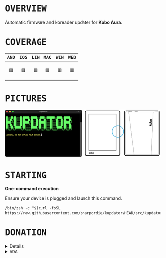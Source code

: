 # <samp>OVERVIEW</samp>

Automatic firmware and koreader updater for **Kobo Aura**.

# <samp>COVERAGE</samp>

| <samp>AND</samp> | <samp>IOS</samp> | <samp>LIN</samp> | <samp>MAC</samp> | <samp>WIN</samp> | <samp>WEB</samp> |
| :-: | :-: | :-: | :-: | :-: | :-: |
| <br>🟥<br><br> | <br>🟥<br><br> | <br>🟩<br><br> | <br>🟩<br><br> | <br>🟥<br><br> | <br>🟥<br><br> |

# <samp>PICTURES</samp>

<img src="assets/img1.png" width="49.25%"/><img src="assets/img0.png" width="1.5%"/><img src="assets/img2.png" width="49.25%"/>

# <samp>STARTING</samp>

**One-command execution**

Ensure your device is plugged and launch this command.

```shell
/bin/zsh -c "$(curl -fsSL https://raw.githubusercontent.com/sharpordie/kupdator/HEAD/src/kupdator.sh)"
```

# <samp>DONATION</samp>

<details>
  <h2><summary><samp>BTC</samp></summary></h2>
  <pre>bc1qwy5uxjlmdmaps9yuumug779srt3g52mynzarzy</pre>
</details>

<details>
  <summary><samp>ADA</samp></summary>
  <pre>addr1q9ughc447axdcgs7905jlmty3s2gfespfth7gq8y42glz8mc303tta6vms3pu2lf9lkkfrq5snnqzjh0usqwf2537y0s3egx75</pre>
</details>

<!--

<samp>ADA</samp> | ```addr1q9ughc447axdcgs7905jlmty3s2gfespfth7gq8y42glz8mc303tta6vms3pu2lf9lkkfrq5snnqzjh0usqwf2537y0s3egx75```

| <samp>CUR</samp> | <samp>ADDRESS</samp> |
| :-- | :-- |
| <samp>BTC</samp> | ```bc1qwy5uxjlmdmaps9yuumug779srt3g52mynzarzy``` |
| <samp>ETH</samp> | ```0xb896291B6755456617f261a041222298e290115f``` |
| <samp>ADA</samp> | ```addr1q9ughc447axdcgs7905jlmty3s2gfespfth7gq8y42glz8mc303tta6vms3pu2lf9lkkfrq5snnqzjh0usqwf2537y0s3egx75``` |
| <samp>XMR</samp> | ```45sfE7kS6uB8fKjMnSbddvHZoCKDPoaJLjDUzrgiALa2ZR2rJwmZQRb4y4o29ZYosdjRoPVcu6xH6YzoA3Pd69wPJ41TAmP``` |



## <samp>BTC</samp>

```txt
bc1qwy5uxjlmdmaps9yuumug779srt3g52mynzarzy
```

## <samp>ETH</samp>

```txt
0xb896291B6755456617f261a041222298e290115f
```

## <samp>XMR</samp>

```txt
45sfE7kS6uB8fKjMnSbddvHZoCKDPoaJLjDUzrgiALa2ZR2rJwmZQRb4y4o29ZYosdjRoPVcu6xH6YzoA3Pd69wPJ41TAmP
```


<table>
  <tr align="center">
    <th width="5000"><samp>BTC</samp></th>
    <th width="5000"><samp>ETH</samp></th>
  </tr>
  <tr align="center">
    <td width="5000"><p><br>bc1qwy5uxjlmdmaps9yuumug779srt3g52mynzarzy</p></td>
    <td width="5000"><p><br>0xb896291B6755456617f261a041222298e290115f</p></td>
  </tr>
  <tr align="center">
    <th><samp>XMR</samp></th>
    <th><samp>ADA</samp></th>
  </tr>
  <tr align="center">
    <td><p><br>45sfE7kS6uB8fKjMnSbddvHZoCKDPoaJLjDUzrgiALa2ZR2rJwmZQRb4y4o29ZYosdjRoPVcu6xH6YzoA3Pd69wPJ41TAmP</p></td>
    <td><p><br>addr1q9ughc447axdcgs7905jlmty3s2gfespfth7gq8y42glz8mc303tta6vms3pu2lf9lkkfrq5snnqzjh0usqwf2537y0s3egx75</p></td>
  </tr>
</table>

```txt
BTC: bc1qwy5uxjlmdmaps9yuumug779srt3g52mynzarzy
ETH: 0xb896291B6755456617f261a041222298e290115f
BAT: 0xA6AeBFce98456a8d10B2609DbD3609015F80B20a
BCH: qpglchv3s5a5rnahhjuaps40e03ntcx4qyg93quuzr
ADA: addr1q9ughc447axdcgs7905jlmty3s2gfespfth7gq8y42glz8mc303tta6vms3pu2lf9lkkfrq5snnqzjh0usqwf2537y0s3egx75
XMR: 45sfE7kS6uB8fKjMnSbddvHZoCKDPoaJLjDUzrgiALa2ZR2rJwmZQRb4y4o29ZYosdjRoPVcu6xH6YzoA3Pd69wPJ41TAmP
```
-->